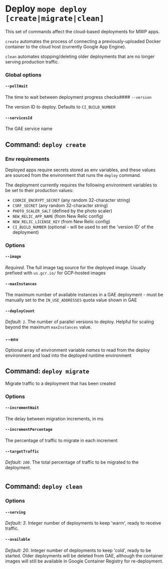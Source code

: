 # Deploy `mope deploy [create|migrate|clean]`

This set of commands affect the cloud-based deployments for MWP apps.

`create` automates the process of connecting a previously-uploaded Docker
container to the cloud host (currently Google App Engine).

`clean` automates stopping/deleting older deployments that are no longer serving
production traffic.

### Global options

#### `--pollWait`

The time to wait between deployment progress checks#### `--version`

The version ID to deploy. Defaults to `CI_BUILD_NUMBER`

#### `--servicesId`

The GAE service name

## Command: `deploy create`

### Env requirements

Deployed apps require secrets stored as env variables, and these values are
sourced from the environment that runs the `deploy` command.

The deployment currently requires the following environment variables to be set
to their production values:

*   `COOKIE_ENCRYPT_SECRET` (any random 32-character string)
*   `CSRF_SECRET` (any random 32-character string)
*   `PHOTO_SCALER_SALT` (defined by the photo scaler)
*   `NEW_RELIC_APP_NAME` (from New Relic config)
*   `NEW_RELIC_LICENSE_KEY` (from New Relic config)
*   `CI_BUILD_NUMBER` (optional - will be used to set the 'version ID' of the
    deployment)

### Options

#### `--image`

_Required_. The full image tag source for the deployed image. Usually prefixed with `us.gcr.io/`
for GCP-hosted images

#### `--maxInstances`

The maximum number of available instances in a GAE deployment - must be manually
set to the `IN_USE_ADDRESSES` quota value shown in GAE

#### `--deployCount`

_Default: `1`_. The number of parallel versions to deploy. Helpful for scaling
beyond the maximum `maxInstances` value.

### `--env`

Optional array of environment variable _names_ to read from the deploy environment
and load into the deployed runtime environment

## Command: `deploy migrate`

Migrate traffic to a deployment that has been created

### Options

#### `--incrementWait`

The delay between migration increments, in ms

#### `--incrementPercentage`

The percentage of traffic to migrate in each increment

#### `--targetTraffic`

_Default: `100`_. The total percentage of traffic to be migrated to the deployment.

#

## Command: `deploy clean`

### Options

#### `--serving`

_Default: 3_. Integer number of deployments to keep 'warm', ready to receive
traffic.

#### `--available`

_Default: 20_. Integer number of deployments to keep 'cold', ready to be started.
Older deployments will be deleted from GAE, although the container images will
still be available in Google Container Registry for re-deployment.
